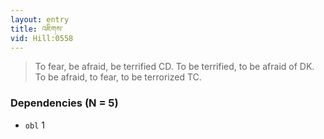 ```yaml
---
layout: entry
title: འཇིགས་
vid: Hill:0558
---
```

> To fear, be afraid, be terrified CD\. To be terrified, to be afraid of DK\. To be afraid, to fear, to be terrorized TC\.


### Dependencies (N = 5)
* `obl` 1
